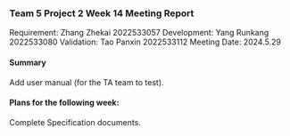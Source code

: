 ### Team 5 Project 2 Week 14 Meeting Report

Requirement: Zhang Zhekai 2022533057
Development: Yang Runkang 2022533080
Validation: Tao Panxin 2022533112
Meeting Date:  2024.5.29

#### Summary

Add user manual (for the TA team to test).

#### Plans for the following week:

Complete Specification documents.
